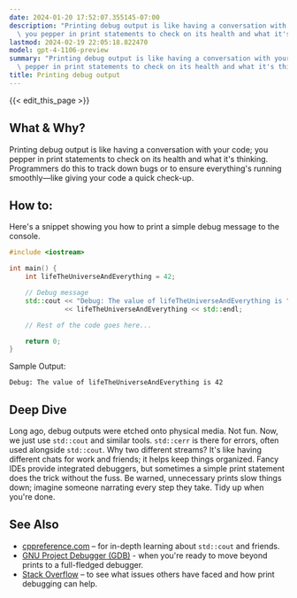 ```yaml
---
date: 2024-01-20 17:52:07.355145-07:00
description: "Printing debug output is like having a conversation with your code;\
  \ you pepper in print statements to check on its health and what it's thinking.\u2026"
lastmod: 2024-02-19 22:05:18.822470
model: gpt-4-1106-preview
summary: "Printing debug output is like having a conversation with your code; you\
  \ pepper in print statements to check on its health and what it's thinking.\u2026"
title: Printing debug output
---
```


{{< edit_this_page >}}

## What & Why?
Printing debug output is like having a conversation with your code; you pepper in print statements to check on its health and what it's thinking. Programmers do this to track down bugs or to ensure everything's running smoothly—like giving your code a quick check-up.

## How to:
Here's a snippet showing you how to print a simple debug message to the console.

```C++
#include <iostream>

int main() {
    int lifeTheUniverseAndEverything = 42;

    // Debug message
    std::cout << "Debug: The value of lifeTheUniverseAndEverything is " 
              << lifeTheUniverseAndEverything << std::endl;

    // Rest of the code goes here...

    return 0;
}
```

Sample Output:
```
Debug: The value of lifeTheUniverseAndEverything is 42
```

## Deep Dive
Long ago, debug outputs were etched onto physical media. Not fun. Now, we just use `std::cout` and similar tools. `std::cerr` is there for errors, often used alongside `std::cout`. Why two different streams? It's like having different chats for work and friends; it helps keep things organized. Fancy IDEs provide integrated debuggers, but sometimes a simple print statement does the trick without the fuss. Be warned, unnecessary prints slow things down; imagine someone narrating every step they take. Tidy up when you're done.

## See Also
- [cppreference.com](https://en.cppreference.com/w/cpp/io/cout) – for in-depth learning about `std::cout` and friends.
- [GNU Project Debugger (GDB)](https://www.gnu.org/software/gdb/) - when you're ready to move beyond prints to a full-fledged debugger.
- [Stack Overflow](https://stackoverflow.com/questions/tagged/c%2b%2b) – to see what issues others have faced and how print debugging can help.

